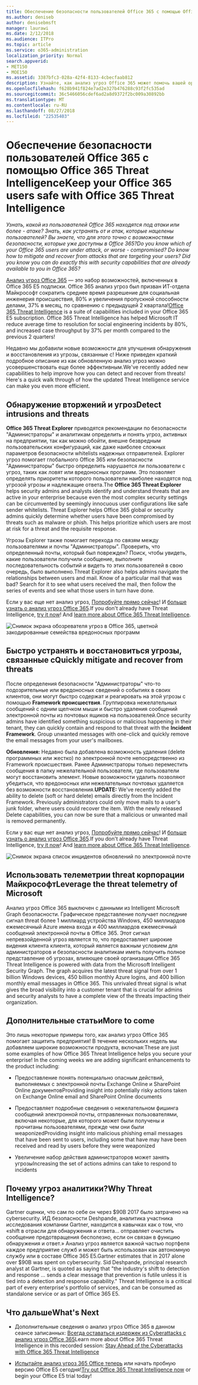 ```yaml
---
title: Обеспечение безопасности пользователей Office 365 с помощью Office 365 Threat Intelligence
ms.author: deniseb
author: denisebmsft
manager: laurawi
ms.date: 2/12/2018
ms.audience: ITPro
ms.topic: article
ms.service: o365-administration
localization_priority: Normal
search.appverid:
- MET150
- MOE150
ms.assetid: 3387bfc3-028a-42f4-8133-4cbecfaab812
description: Узнайте, как анализ угроз Office 365 может помочь вашей организации обнаружение вторжений и угроз и быстро устранять и восстановиться угрозы.
ms.openlocfilehash: f628b941f824e7ad2e327b476288c93f2fc535ad
ms.sourcegitcommit: 36c5466056cdef6ad2a8d9372f2bc009a30892bb
ms.translationtype: MT
ms.contentlocale: ru-RU
ms.lasthandoff: 08/27/2018
ms.locfileid: "22535403"
---
```

# <a name="keep-your-office-365-users-safe-with-office-365-threat-intelligence"></a><span data-ttu-id="40ec1-103">Обеспечение безопасности пользователей Office 365 с помощью Office 365 Threat Intelligence</span><span class="sxs-lookup"><span data-stu-id="40ec1-103">Keep your Office 365 users safe with Office 365 Threat Intelligence</span></span>

 <span data-ttu-id="40ec1-104">*Узнать, какой из пользователей Office 365 находятся под атаки или более - атаке? Знать, как устранять от и атак, которые нацелены пользователей? Вы знаете, что для этого точно с возможностями безопасности, которые уже доступны в Office 365?*</span><span class="sxs-lookup"><span data-stu-id="40ec1-104">*Do you know which of your Office 365 users are under attack, or worse - compromised? Do know how to mitigate and recover from attacks that are targeting your users? Did you know you can do exactly this with security capabilities that are already available to you in Office 365?*</span></span> 
  
<span data-ttu-id="40ec1-p101">[Анализ угроз Office 365](office-365-ti.md) — это набор возможностей, включенных в Office 365 E5 подписки. Office 365 анализ угроз был призван ИТ-отдела Майкрософт сократить среднее время разрешение для социальная инженерия происшествия, 80% и увеличения пропускной способности делами, 37% в месяц, по сравнению с предыдущей 2 квартала!</span><span class="sxs-lookup"><span data-stu-id="40ec1-p101">[Office 365 Threat Intelligence](office-365-ti.md) is a suite of capabilities included in your Office 365 E5 subscription. Office 365 Threat Intelligence has helped Microsoft IT reduce average time to resolution for social engineering incidents by 80%, and increased case throughput by 37% per month compared to the previous 2 quarters!</span></span> 
  
<span data-ttu-id="40ec1-p102">Недавно мы добавили новые возможности для улучшения обнаружения и восстановления из угрозы, связанные с! Ниже приведен краткий подробное описание из как обновленную анализ угроз можно усовершенствовать еще более эффективным.</span><span class="sxs-lookup"><span data-stu-id="40ec1-p102">We've recently added new capabilities to help improve how you can detect and recover from threats! Here's a quick walk through of how the updated Threat Intelligence service can make you even more efficient.</span></span>
  
## <a name="detect-intrusions-and-threats"></a><span data-ttu-id="40ec1-109">Обнаружение вторжений и угроз</span><span class="sxs-lookup"><span data-stu-id="40ec1-109">Detect intrusions and threats</span></span>

<span data-ttu-id="40ec1-p103">**Office 365 Threat Explorer** приводятся рекомендации по безопасности "Администраторы" и аналитикам определить и понять угроз, активных на предприятии, так как можно обойти, внешне безвредным пользовательских конфигураций, как даже наиболее сложных параметров безопасности whitelists надежных отправителей. Explorer угроз помогает глобального Office 365 или безопасности "Администраторы" быстро определить нарушается ли пользователи с угроз, таких как ловят или вредоносных программ. Это позволяет определять приоритеты которого пользователи наиболее находятся под угрозой угрозы и надлежащие ответа.</span><span class="sxs-lookup"><span data-stu-id="40ec1-p103">The **Office 365 Threat Explorer** helps security admins and analysts identify and understand threats that are active in your enterprise because even the most complex security settings can be circumvented by seemingly innocuous user configurations like safe sender whitelists. Threat Explorer helps Office 365 global or security admins quickly determine whether users have been compromised by threats such as malware or phish. This helps prioritize which users are most at risk for a threat and the requisite response.</span></span> 
  
<span data-ttu-id="40ec1-p104">Угрозы Explorer также помогает перехода по связям между пользователями и почты "Администраторы". Проверить, что определенный почты, который был поврежден? Поиск, чтобы увидеть, какие пользователи получили сообщение, выполните последовательность событий и видеть то этих пользователей в свою очередь, было выполнено.</span><span class="sxs-lookup"><span data-stu-id="40ec1-p104">Threat Explorer also helps admins navigate the relationships between users and mail. Know of a particular mail that was bad? Search for it to see what users received the mail, then follow the series of events and see what those users in turn have done.</span></span>

<span data-ttu-id="40ec1-p105">Если у вас еще нет анализ угроз, [Попробуйте прямо сейчас](https://aka.ms/tryo365threatintel3)! И [больше узнать о анализ угроз Office 365](https://aka.ms/readmoreabouto365threatintel).</span><span class="sxs-lookup"><span data-stu-id="40ec1-p105">If you don't already have Threat Intelligence, [try it now](https://aka.ms/tryo365threatintel3)! And [learn more about Office 365 Threat Intelligence](https://aka.ms/readmoreabouto365threatintel).</span></span>
  
![Снимок экрана обозревателя угроз в Office 365, цветной закодированные семейства вредоносных программ](media/591338dd-252a-437d-b5f2-87aa42e74b0c.png)
  
## <a name="quickly-mitigate-and-recover-from-threats"></a><span data-ttu-id="40ec1-119">Быстро устранять и восстановиться угрозы, связанные с</span><span class="sxs-lookup"><span data-stu-id="40ec1-119">Quickly mitigate and recover from threats</span></span>

<span data-ttu-id="40ec1-p106">После определения безопасности "Администраторы" что-то подозрительные или вредоносных сведений о событиях в своих клиентов, они могут быстро содержат и реагировать на этой угрозы с помощью **Framework происшествия**. Группировка нежелательных сообщений с одним щелчком мыши и быстро удаления сообщений электронной почты из почтовых ящиков на пользователей.</span><span class="sxs-lookup"><span data-stu-id="40ec1-p106">Once security admins have identified something suspicious or malicious happening in their tenant, they can quickly contain and respond to that threat with the **Incident Framework**. Group unwanted messages with one-click and quickly remove the email messages from your user's mailboxes.</span></span> 
  
 <span data-ttu-id="40ec1-p107">**Обновления:** Недавно была добавлена возможность удаления (delete программных или жестко) по электронной почте непосредственно из Framework происшествия. Ранее Администраторы только переместить сообщения в папку нежелательной пользователя, где пользователи могут восстановить элемент. Новые возможности удалить позволяют убедиться, что вредоносных или нежелательных почтовых удаляется без возможности восстановления.</span><span class="sxs-lookup"><span data-stu-id="40ec1-p107">**UPDATE:** We've recently added the ability to delete (soft or hard delete) emails directly from the Incident Framework. Previously administrators could only move mails to a user's junk folder, where users could recover the item. With the newly released Delete capabilities, you can now be sure that a malicious or unwanted mail is removed permanently.</span></span> 
  
<span data-ttu-id="40ec1-p108">Если у вас еще нет анализ угроз, [Попробуйте прямо сейчас](https://aka.ms/tryo365threatintel3)! И [больше узнать о анализ угроз Office 365](https://aka.ms/readmoreabouto365threatintel).</span><span class="sxs-lookup"><span data-stu-id="40ec1-p108">If you don't already have Threat Intelligence, [try it now](https://aka.ms/tryo365threatintel3)! And [learn more about Office 365 Threat Intelligence](https://aka.ms/readmoreabouto365threatintel).</span></span>
  
![Снимок экрана список инцидентов обновлений по электронной почте](media/9d8452d3-d8d2-4b26-81f9-76396e08dd17.png)
  
## <a name="leverage-the-threat-telemetry-of-microsoft"></a><span data-ttu-id="40ec1-128">Использовать телеметрии threat корпорации Майкрософт</span><span class="sxs-lookup"><span data-stu-id="40ec1-128">Leverage the threat telemetry of Microsoft</span></span>

<span data-ttu-id="40ec1-p109">Анализ угроз Office 365 выключен с данными из Intelligent Microsoft Graph безопасности. Графическое представление получает последние сигнал threat более 1 миллиард устройства Windows, 450 миллиардов ежемесячный Azure имена входа и 400 миллиардов ежемесячный сообщений электронной почты в Office 365. Этот сигнал непревзойденной угроз является то, что предоставляет широкие видения клиента клиента, который является важным условием для администраторов и безопасности аналитикам иметь получить полное представление об угрозах, влияющее своей организации.</span><span class="sxs-lookup"><span data-stu-id="40ec1-p109">Office 365 Threat Intelligence is powered with data from the Microsoft Intelligent Security Graph. The graph acquires the latest threat signal from over 1 billion Windows devices, 450 billion monthly Azure logins, and 400 billion monthly email messages in Office 365. This unrivaled threat signal is what gives the broad visibility into a customer tenant that is crucial for admins and security analysts to have a complete view of the threats impacting their organization.</span></span> 
  
## <a name="more-to-come"></a><span data-ttu-id="40ec1-132">Дополнительные статьи</span><span class="sxs-lookup"><span data-stu-id="40ec1-132">More to come</span></span>

<span data-ttu-id="40ec1-p110">Это лишь некоторые примеры того, как анализ угроз Office 365 помогает защитить предприятия! В течение нескольких недель мы добавляем широкие возможности продукта, включая:</span><span class="sxs-lookup"><span data-stu-id="40ec1-p110">These are just some examples of how Office 365 Threat Intelligence helps you secure your enterprise! In the coming weeks we are adding significant enhancements to the product including:</span></span>
  
- <span data-ttu-id="40ec1-135">Предоставление понять потенциально опасным действий, выполняемых с электронной почты Exchange Online и SharePoint Online документов</span><span class="sxs-lookup"><span data-stu-id="40ec1-135">Providing insight into potentially risky actions taken on Exchange Online email and SharePoint Online documents</span></span>
    
- <span data-ttu-id="40ec1-136">Предоставляет подробные сведения о нежелательном фишинга сообщений электронной почты, отправленных пользователями, включая некоторые, для которого может были получены и прочитаны пользователями, прежде чем они были weaponized</span><span class="sxs-lookup"><span data-stu-id="40ec1-136">Providing insight into malicious phishing email messages that have been sent to users, including some that have may have been received and read by users before they were weaponized</span></span>
    
- <span data-ttu-id="40ec1-137">Увеличение набор действия администраторов может занять угрозы</span><span class="sxs-lookup"><span data-stu-id="40ec1-137">Increasing the set of actions admins can take to respond to incidents</span></span>
    
## <a name="why-threat-intelligence"></a><span data-ttu-id="40ec1-138">Почему угроз аналитики?</span><span class="sxs-lookup"><span data-stu-id="40ec1-138">Why Threat Intelligence?</span></span>

<span data-ttu-id="40ec1-p111">Gartner оценки, что сам по себе он через $90B 2017 было затрачено на cybersecurity. ИД безопасности Deshpande, аналитика участника исследования компании Gartner, находится в кавычках как о том, что «shift в отрасли для обнаружения и ответа... отправляет очистить сообщение предотвращения бесполезно, если он связан в функцию обнаружения и ответ.» Анализ угроз является важной частью портфеля каждое предприятие служб и может быть использован как автономную службу или в составе Office 365 E5.</span><span class="sxs-lookup"><span data-stu-id="40ec1-p111">Gartner estimates that in 2017 alone over $90B was spent on cybersecurity. Sid Deshpande, principal research analyst at Gartner, is quoted as saying that "the industry's shift to detection and response … sends a clear message that prevention is futile unless it is tied into a detection and response capability." Threat Intelligence is a critical part of every enterprise's portfolio of services, and can be consumed as standalone service or as part of Office 365 E5.</span></span>
  
## <a name="whats-next"></a><span data-ttu-id="40ec1-143">Что дальше</span><span class="sxs-lookup"><span data-stu-id="40ec1-143">What's Next</span></span>

- <span data-ttu-id="40ec1-144">Дополнительные сведения о анализ угроз Office 365 в данном сеансе записанных: [Всегда оставаться издержек из Cyberattacks с анализ угроз Office 365](https://myignite.microsoft.com/videos/53723)</span><span class="sxs-lookup"><span data-stu-id="40ec1-144">Learn more about Office 365 Threat Intelligence in this recorded session: [Stay Ahead of the Cyberattacks with Office 365 Threat Intelligence](https://myignite.microsoft.com/videos/53723)</span></span>
    
- <span data-ttu-id="40ec1-145">[Испытайте анализ угроз 365 Office теперь](https://aka.ms/tryo365threatintel3) или начать пробную версию Office E5 сегодня!</span><span class="sxs-lookup"><span data-stu-id="40ec1-145">[Try out Office 365 Threat Intelligence now](https://aka.ms/tryo365threatintel3) or begin your Office E5 trial today!</span></span> 
    

